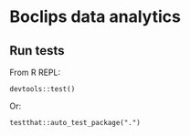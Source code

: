 # Boclips data analytics

## Run tests

From R REPL:

    devtools::test()

Or:

    testthat::auto_test_package(".")
